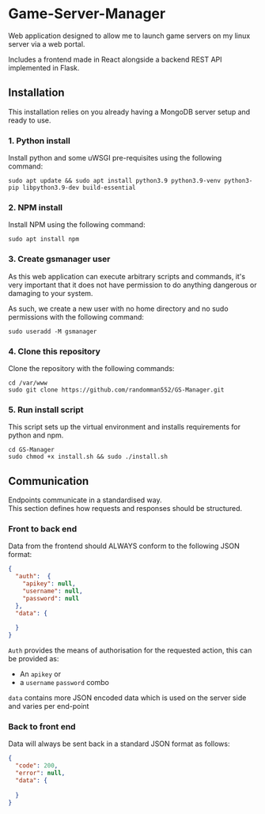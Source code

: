 # Game-Server-Manager
Web application designed to allow me to launch game servers on my linux server via a web portal.

Includes a frontend made in React alongside a backend REST API implemented in Flask.

## Installation
This installation relies on you already having a MongoDB server setup and ready to use.
### 1. Python install
Install python and some uWSGI pre-requisites using the following command:
```shell
sudo apt update && sudo apt install python3.9 python3.9-venv python3-pip libpython3.9-dev build-essential
```

### 2. NPM install
Install NPM using the following command:
```shell
sudo apt install npm
```

### 3. Create gsmanager user
As this web application can execute arbitrary scripts and commands, 
it's very important that it does not have permission to do anything dangerous or damaging to your system.

As such, we create a new user with no home directory and no sudo permissions with the following command:
```shell
sudo useradd -M gsmanager
```

### 4. Clone this repository
Clone the repository with the following commands:
```shell
cd /var/www
sudo git clone https://github.com/randomman552/GS-Manager.git
```

### 5. Run install script
This script sets up the virtual environment and installs requirements for python and npm.
```shell
cd GS-Manager
sudo chmod +x install.sh && sudo ./install.sh
```



## Communication
Endpoints communicate in a standardised way.\
This section defines how requests and responses should be structured.

### Front to back end
Data from the frontend should ALWAYS conform to the following JSON format:
```json
{
  "auth":  {
    "apikey": null,
    "username": null,
    "password": null
  },
  "data": {
    
  }
}
```
`Auth` provides the means of authorisation for the requested action, this can be provided as:
- An `apikey` or
- a `username` `password` combo

`data` contains more JSON encoded data which is used on the server side and varies per end-point

### Back to front end
Data will always be sent back in a standard JSON format as follows:
```json
{
  "code": 200,
  "error": null,
  "data": {
    
  }
}
```